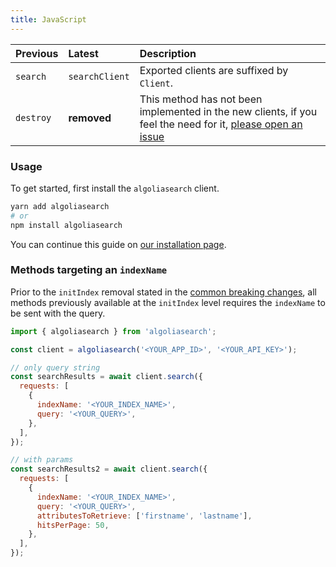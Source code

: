 ```yaml
---
title: JavaScript
---
```


| Previous  | Latest         | Description                                                                                                                                                                                                               |
| --------- | :------------- | :------------------------------------------------------------------------------------------------------------------------------------------------------------------------------------------------------------------------ |
| `search`  | `searchClient` | Exported clients are suffixed by `Client`.                                                                                                                                                                                |
| `destroy` | **removed**    | This method has not been implemented in the new clients, if you feel the need for it, [please open an issue](https://github.com/algolia/api-clients-automation/issues/new?assignees=&labels=&template=Feature_request.md) |

### Usage

To get started, first install the `algoliasearch` client.

```bash
yarn add algoliasearch
# or
npm install algoliasearch
```

You can continue this guide on [our installation page](/docs/clients/installation).

### Methods targeting an `indexName`

Prior to the `initIndex` removal stated in the [common breaking changes](/docs/clients/migration-guides/#common-breaking-changes), all methods previously available at the `initIndex` level requires the `indexName` to be sent with the query.

```js
import { algoliasearch } from 'algoliasearch';

const client = algoliasearch('<YOUR_APP_ID>', '<YOUR_API_KEY>');

// only query string
const searchResults = await client.search({
  requests: [
    {
      indexName: '<YOUR_INDEX_NAME>',
      query: '<YOUR_QUERY>',
    },
  ],
});

// with params
const searchResults2 = await client.search({
  requests: [
    {
      indexName: '<YOUR_INDEX_NAME>',
      query: '<YOUR_QUERY>',
      attributesToRetrieve: ['firstname', 'lastname'],
      hitsPerPage: 50,
    },
  ],
});
```
